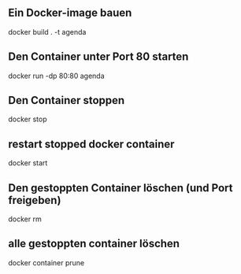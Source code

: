 ## Ein Docker-image bauen

docker build . -t agenda

## Den Container unter Port 80 starten
docker run -dp 80:80 agenda

## Den Container stoppen
docker stop <container id>

## restart stopped docker container
docker start <container id>

## Den gestoppten Container löschen (und Port freigeben)
docker rm <container id>

## alle gestoppten container löschen
docker container prune